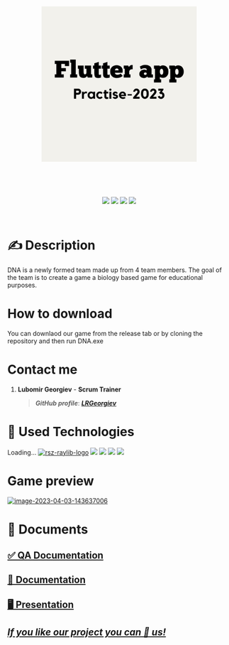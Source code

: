 
<p align="center">
<img align="center" src="./Flutter app.png" width="350", height="350">
</p>
</p>
<br>
<br>
<br>
<p align = "center">
<img src = "https://img.shields.io/github/languages/count/LRGeorgiev/Flutter-app-practise-2023?style=for-the-badge">
<img src = "https://img.shields.io/github/contributors/LRGeorgiev/Flutter-app-practise-2023?style=for-the-badge">
<img src = "https://img.shields.io/github/repo-size/LRGeorgiev/Flutter-app-practise-2023?style=for-the-badge">
<img src = "https://img.shields.io/github/last-commit/LRGeorgiev/Flutter-app-practise-2023?style=for-the-badge">

</p>
<br>



  <h1>✍ Description </h1>
  DNA is a newly formed team made up from 4 team members. The goal of the team is to create a game a biology based game for educational purposes.
  
  <h1>How to download</h1>
  You can downlaod our game from the release tab or by cloning the repository and then run DNA.exe
  
  
  <h1>Contact me</h1>
  <p>
  
1. **Lubomir Georgiev** - **Scrum Trainer**	
   > ***GitHub profile***: [***LRGeorgiev***](https://github.com/LRGeorgiev)	
  </p>
  
  <h1>🚀 Used Technologies</h1>
  <p align="left"> 
Loading...
	<a href="https://imgbb.com/"><img src="https://i.ibb.co/RNyL3Cm/rsz-raylib-logo.png" alt="rsz-raylib-logo" border="0"></a>
	<a> <img src="https://img.icons8.com/fluency/48/000000/visual-studio.png"/> </a>
	<a> <img src="https://img.icons8.com/color/48/000000/microsoft-teams.png"/> </a>
	<a> <img src="https://img.icons8.com/color/48/000000/microsoft-word-2019--v2.png"/>  </a>
	<a> <img src="https://img.icons8.com/color/48/000000/microsoft-powerpoint-2019--v1.png"/>  </a>
	
	

  </p>
  
  <h1>Game preview</h1>
<a href="https://ibb.co/4tZ7Fnz"><img src="https://i.ibb.co/F3bKhL2/image-2023-04-03-143637006.png" alt="image-2023-04-03-143637006" border="0"></a>
	
   
   <h1>📝 Documents</h1>
  <p>
<h2> <a href ="https://codingburgas-my.sharepoint.com/:x:/g/personal/lrgeorgiev20_codingburgas_bg/EZarRHzly11Jr_jWSCwZZY8BpNBjC7r3UVYuc6SYzcmwTA?e=ShSQas" >✅ QA Documentation</h2>
 <h2> <a href ="https://codingburgas-my.sharepoint.com/:w:/g/personal/lrgeorgiev20_codingburgas_bg/EbcPJ9pIWJJBsVOpRR7WxTYBJgtOWhViJlLqvzACfE970A?e=gQkJC6" >📄 Documentation</h2>
 <h2> <a href ="https://codingburgas-my.sharepoint.com/:p:/g/personal/lrgeorgiev20_codingburgas_bg/EdXDo1B9hfVCsgTuy3qF4IMBqe1V_Qzr5aK48Ptt0I35yQ?e=6r4Gmd" >🖥 Presentation</h2>
</p>
	
	
## ***If you like our project you can 🌟 us!***
